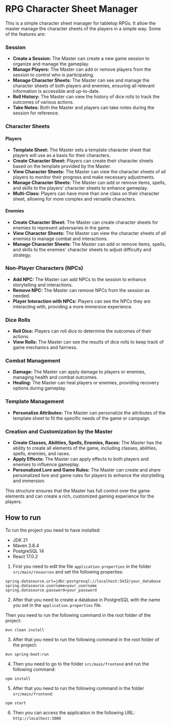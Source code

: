# RPG Character Sheet Manager
This is a simple character sheet manager for tabletop RPGs.
It allow the master manage the character sheets of the players in a simple way.
Some of the features are:
### Session
- **Create a Session:** The Master can create a new game session to organize and manage the gameplay.
- **Manage Players:** The Master can add or remove players from the session to control who is participating.
- **Manage Character Sheets:** The Master can see and manage the character sheets of both players and enemies, ensuring all relevant information is accessible and up-to-date.
- **Roll History:** The Master can view the history of dice rolls to track the outcomes of various actions.
- **Take Notes:** Both the Master and players can take notes during the session for reference.

### Character Sheets
#### Players
- **Template Sheet:** The Master sets a template character sheet that players will use as a basis for their characters.
- **Create Character Sheet:** Players can create their character sheets based on the template provided by the Master.
- **View Character Sheets:** The Master can view the character sheets of all players to monitor their progress and make necessary adjustments.
- **Manage Character Sheets:** The Master can add or remove items, spells, and skills to the players' character sheets to enhance gameplay.
- **Multi-Class:** Players can have more than one class on their character sheet, allowing for more complex and versatile characters.

#### Enemies
- **Create Character Sheet:** The Master can create character sheets for enemies to represent adversaries in the game.
- **View Character Sheets:** The Master can view the character sheets of all enemies to manage combat and interactions.
- **Manage Character Sheets:** The Master can add or remove items, spells, and skills to the enemies' character sheets to adjust difficulty and strategy.

### Non-Player Characters (NPCs)
- **Add NPC:** The Master can add NPCs to the session to enhance storytelling and interactions.
- **Remove NPC:** The Master can remove NPCs from the session as needed.
- **Player Interaction with NPCs:** Players can see the NPCs they are interacting with, providing a more immersive experience.

### Dice Rolls
- **Roll Dice:** Players can roll dice to determine the outcomes of their actions.
- **View Rolls:** The Master can see the results of dice rolls to keep track of game mechanics and fairness.

### Combat Management
- **Damage:** The Master can apply damage to players or enemies, managing health and combat outcomes.
- **Healing:** The Master can heal players or enemies, providing recovery options during gameplay.

### Template Management
- **Personalize Attributes:** The Master can personalize the attributes of the template sheet to fit the specific needs of the game or campaign.

### Creation and Customization by the Master
- **Create Classes, Abilities, Spells, Enemies, Races:** The Master has the ability to create all elements of the game, including classes, abilities, spells, enemies, and races.
- **Apply Effects:** The Master can apply effects to both players and enemies to influence gameplay.
- **Personalized Lore and Game Rules:** The Master can create and share personalized lore and game rules for players to enhance the storytelling and immersion.

This structure ensures that the Master has full control over the game elements and can create a rich, customized gaming experience for the players.
## How to run
To run the project you need to have installed:
- JDK 21
- Maven 3.8.4
- PostgreSQL 14
- React 17.0.2

1. First you need to edit the file `application.properties` in the folder `src/main/resources` and set the following properties:
```properties
spring.datasource.url=jdbc:postgresql://localhost:5432/your_database
spring.datasource.username=your_username
spring.datasource.password=your_password
```

2. After that you need to create a database in PostgreSQL with the name you set in the `application.properties` file.

Then you need to run the following command in the root folder of the project:
```shell
mvn clean install
```

3. After that you need to run the following command in the root folder of the project:
```shell
mvn spring-boot:run
```

4. Then you need to go to the folder `src/main/frontend` and run the following command:
```shell
npm install
```

5. After that you need to run the following command in the folder `src/main/frontend`:
```shell
npm start
```

6. Then you can access the application in the following URL: `http://localhost:3000`
